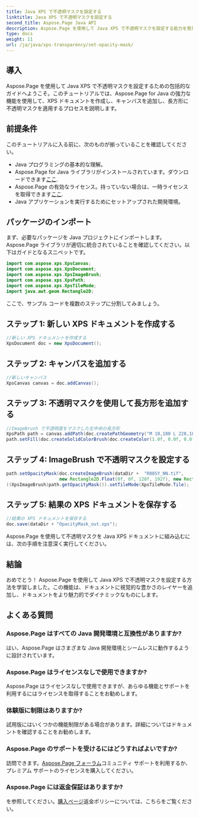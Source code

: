 ```yaml
---
title: Java XPS で不透明マスクを設定する
linktitle: Java XPS で不透明マスクを設定する
second_title: Aspose.Page Java API
description: Aspose.Page を使用して Java XPS で不透明マスクを設定する能力を発見してください。視覚的に強化されたドキュメント エクスペリエンスについては、ステップバイステップ ガイドに従ってください。
type: docs
weight: 11
url: /ja/java/xps-transparency/set-opacity-mask/
---
```

## 導入
Aspose.Page を使用して Java XPS で不透明マスクを設定するための包括的なガイドへようこそ。このチュートリアルでは、Aspose.Page for Java の強力な機能を使用して、XPS ドキュメントを作成し、キャンバスを追加し、長方形に不透明マスクを適用するプロセスを説明します。
## 前提条件
このチュートリアルに入る前に、次のものが揃っていることを確認してください。
- Java プログラミングの基本的な理解。
-  Aspose.Page for Java ライブラリがインストールされています。ダウンロードできます[ここ](https://releases.aspose.com/page/java/).
-  Aspose.Page の有効なライセンス。持っていない場合は、一時ライセンスを取得できます[ここ](https://purchase.aspose.com/temporary-license/).
- Java アプリケーションを実行するためにセットアップされた開発環境。
## パッケージのインポート
まず、必要なパッケージを Java プロジェクトにインポートします。 Aspose.Page ライブラリが適切に統合されていることを確認してください。以下はガイドとなるスニペットです。
```java
import com.aspose.xps.XpsCanvas;
import com.aspose.xps.XpsDocument;
import com.aspose.xps.XpsImageBrush;
import com.aspose.xps.XpsPath;
import com.aspose.xps.XpsTileMode;
import java.awt.geom.Rectangle2D;
```
ここで、サンプル コードを複数のステップに分割してみましょう。
## ステップ 1: 新しい XPS ドキュメントを作成する
```java
//新しい XPS ドキュメントを作成する
XpsDocument doc = new XpsDocument();
```
## ステップ 2: キャンバスを追加する
```java
//新しいキャンバス
XpsCanvas canvas = doc.addCanvas();
```
## ステップ 3: 不透明マスクを使用して長方形を追加する
```java
//ImageBrush で不透明度をマスクした左中央の長方形
XpsPath path = canvas.addPath(doc.createPathGeometry("M 10,180 L 228,180 228,285 10,285"));
path.setFill(doc.createSolidColorBrush(doc.createColor(1.0f, 0.0f, 0.0f)));
```
## ステップ 4: ImageBrush で不透明マスクを設定する
```java
path.setOpacityMask(doc.createImageBrush(dataDir +  "R08SY_NN.tif", 
                    new Rectangle2D.Float(0f, 0f, 128f, 192f), new Rectangle2D.Float(0f, 0f, 64f, 96f)));
((XpsImageBrush)path.getOpacityMask()).setTileMode(XpsTileMode.Tile);
```
## ステップ 5: 結果の XPS ドキュメントを保存する
```java
//結果の XPS ドキュメントを保存する
doc.save(dataDir + "OpacityMask_out.xps"); 
```
Aspose.Page を使用して不透明マスクを Java XPS ドキュメントに組み込むには、次の手順を注意深く実行してください。
## 結論
おめでとう！ Aspose.Page を使用して Java XPS で不透明マスクを設定する方法を学習しました。この機能は、ドキュメントに視覚的な豊かさのレイヤーを追加し、ドキュメントをより魅力的でダイナミックなものにします。
## よくある質問
### Aspose.Page はすべての Java 開発環境と互換性がありますか?
はい、Aspose.Page はさまざまな Java 開発環境とシームレスに動作するように設計されています。
### Aspose.Page はライセンスなしで使用できますか?
Aspose.Page はライセンスなしで使用できますが、あらゆる機能とサポートを利用するにはライセンスを取得することをお勧めします。
### 体験版に制限はありますか?
試用版にはいくつかの機能制限がある場合があります。詳細についてはドキュメントを確認することをお勧めします。
### Aspose.Page のサポートを受けるにはどうすればよいですか?
訪問できます。[Aspose.Page フォーラム](https://forum.aspose.com/c/page/39)コミュニティ サポートを利用するか、プレミアム サポートのライセンスを購入してください。
### Aspose.Page には返金保証はありますか?
を参照してください。[購入ページ](https://purchase.aspose.com/buy)返金ポリシーについては、こちらをご覧ください。